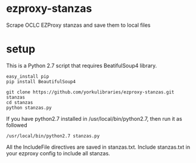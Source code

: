 # ezproxy-stanzas
Scrape OCLC EZProxy stanzas and save them to local files

# setup
This is a Python 2.7 script that requires BeatifulSoup4 library.
```
easy_install pip
pip install BeautifulSoup4

git clone https://github.com/yorkulibraries/ezproxy-stanzas.git stanzas
cd stanzas
python stanzas.py
```

If you have python2.7 installed in /usr/local/bin/python2.7, then run it as followed
```
/usr/local/bin/python2.7 stanzas.py
```

All the IncludeFile directives are saved in stanzas.txt. Include stanzas.txt in your ezproxy config to include all stanzas. 


